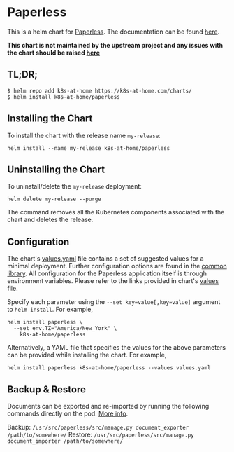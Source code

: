 # Paperless

This is a helm chart for [Paperless](https://github.com/the-paperless-project/paperless). The documentation can be found [here](https://paperless.readthedocs.io/en/latest/index.html).

**This chart is not maintained by the upstream project and any issues with the chart should be raised [here](https://github.com/k8s-at-home/charts/issues/new/choose)**

## TL;DR;

```shell
$ helm repo add k8s-at-home https://k8s-at-home.com/charts/
$ helm install k8s-at-home/paperless
```

## Installing the Chart

To install the chart with the release name `my-release`:

```console
helm install --name my-release k8s-at-home/paperless
```

## Uninstalling the Chart

To uninstall/delete the `my-release` deployment:

```console
helm delete my-release --purge
```
The command removes all the Kubernetes components associated with the chart and deletes the release.

## Configuration
The chart's [values.yaml](https://github.com/k8s-at-home/charts/blob/master/charts/paperless/values.yaml) file contains a set of suggested values for a minimal deployment. Further configuration options are found in the [common library](https://github.com/k8s-at-home/charts/blob/master/charts/common/values.yaml). All configuration for the Paperless application itself is through environment variables. Please refer to the links provided in chart's [values](https://github.com/k8s-at-home/charts/blob/master/charts/paperless/values.yaml) file.


Specify each parameter using the `--set key=value[,key=value]` argument to `helm install`. For example,
```console
helm install paperless \
  --set env.TZ="America/New_York" \
    k8s-at-home/paperless
```
Alternatively, a YAML file that specifies the values for the above parameters can be provided while installing the chart. For example,
```console
helm install paperless k8s-at-home/paperless --values values.yaml
```

## Backup & Restore
Documents can be exported and re-imported by running the following commands directly on the pod. [More info](https://paperless.readthedocs.io/en/latest/migrating.html).

Backup: `/usr/src/paperless/src/manage.py document_exporter /path/to/somewhere/`
Restore: `/usr/src/paperless/src/manage.py document_importer /path/to/somewhere/`
